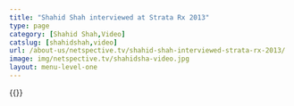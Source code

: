 ```yaml
---
title: "Shahid Shah interviewed at Strata Rx 2013"
type: page
category: [Shahid Shah,Video]
catslug: [shahidshah,video]
url: /about-us/netspective.tv/shahid-shah-interviewed-strata-rx-2013/
image: img/netspective.tv/shahidsha-video.jpg
layout: menu-level-one
---
```


{{<youtube MFQKLulTSH0>}}


